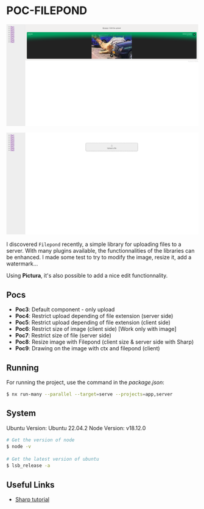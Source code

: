 # POC-FILEPOND

![./documentations/1.png](./documentations/1.png)

![./documentations/2.png](./documentations/2.png)

I discovered `Filepond` recently, a simple library for uploading files to a server. With many plugins available, the functionnalities of the libraries can be enhanced. I made some test to try to modify the image, resize it, add a watermark...

Using **Pictura**, it's also possible to add a nice edit functionnality.

## Pocs

- **Poc3**: Default component - only upload
- **Poc4**: Restrict upload depending of file extension (server side)
- **Poc5**: Restrict upload depending of file extension (client side)
- **Poc6**: Restrict size of image (client side) [Work only with image]
- **Poc7**: Restrict size of file (server side)
- **Poc8**: Resize image with Filepond (client size & server side with Sharp)
- **Poc9**: Drawing on the image with ctx and filepond (client)

## Running

For running the project, use the command in the _package.json_:

```bash
$ nx run-many --parallel --target=serve --projects=app,server
```

## System

Ubuntu Version: Ubuntu 22.04.2
Node Version: v18.12.0

```bash
# Get the version of node
$ node -v

# Get the latest version of ubuntu
$ lsb_release -a
```

## Useful Links

- [Sharp tutorial](https://www.codemzy.com/blog/sharp-with-multer-reduce-image-sizes)
